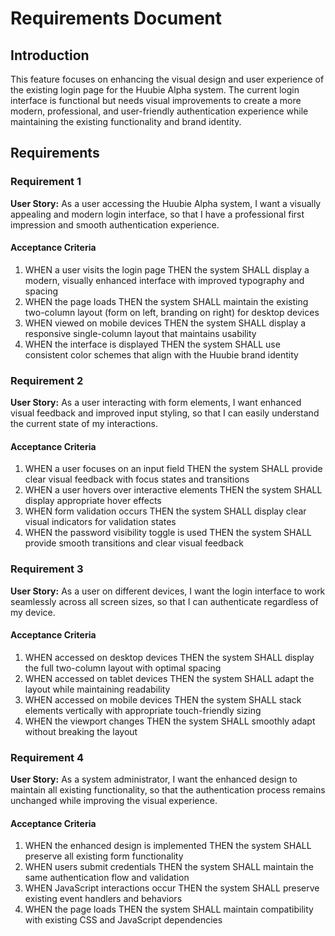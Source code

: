 # Requirements Document

## Introduction

This feature focuses on enhancing the visual design and user experience of the existing login page for the Huubie Alpha system. The current login interface is functional but needs visual improvements to create a more modern, professional, and user-friendly authentication experience while maintaining the existing functionality and brand identity.

## Requirements

### Requirement 1

**User Story:** As a user accessing the Huubie Alpha system, I want a visually appealing and modern login interface, so that I have a professional first impression and smooth authentication experience.

#### Acceptance Criteria

1. WHEN a user visits the login page THEN the system SHALL display a modern, visually enhanced interface with improved typography and spacing
2. WHEN the page loads THEN the system SHALL maintain the existing two-column layout (form on left, branding on right) for desktop devices
3. WHEN viewed on mobile devices THEN the system SHALL display a responsive single-column layout that maintains usability
4. WHEN the interface is displayed THEN the system SHALL use consistent color schemes that align with the Huubie brand identity

### Requirement 2

**User Story:** As a user interacting with form elements, I want enhanced visual feedback and improved input styling, so that I can easily understand the current state of my interactions.

#### Acceptance Criteria

1. WHEN a user focuses on an input field THEN the system SHALL provide clear visual feedback with focus states and transitions
2. WHEN a user hovers over interactive elements THEN the system SHALL display appropriate hover effects
3. WHEN form validation occurs THEN the system SHALL display clear visual indicators for validation states
4. WHEN the password visibility toggle is used THEN the system SHALL provide smooth transitions and clear visual feedback

### Requirement 3

**User Story:** As a user on different devices, I want the login interface to work seamlessly across all screen sizes, so that I can authenticate regardless of my device.

#### Acceptance Criteria

1. WHEN accessed on desktop devices THEN the system SHALL display the full two-column layout with optimal spacing
2. WHEN accessed on tablet devices THEN the system SHALL adapt the layout while maintaining readability
3. WHEN accessed on mobile devices THEN the system SHALL stack elements vertically with appropriate touch-friendly sizing
4. WHEN the viewport changes THEN the system SHALL smoothly adapt without breaking the layout

### Requirement 4

**User Story:** As a system administrator, I want the enhanced design to maintain all existing functionality, so that the authentication process remains unchanged while improving the visual experience.

#### Acceptance Criteria

1. WHEN the enhanced design is implemented THEN the system SHALL preserve all existing form functionality
2. WHEN users submit credentials THEN the system SHALL maintain the same authentication flow and validation
3. WHEN JavaScript interactions occur THEN the system SHALL preserve existing event handlers and behaviors
4. WHEN the page loads THEN the system SHALL maintain compatibility with existing CSS and JavaScript dependencies